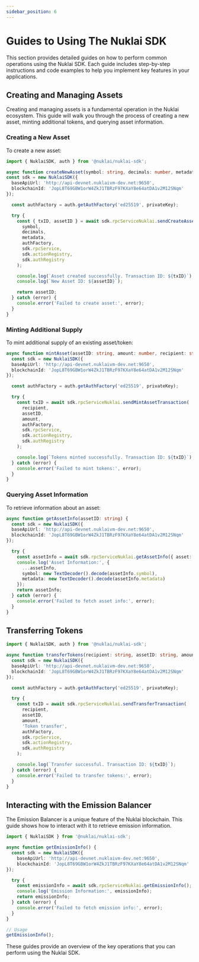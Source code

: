 ```yaml
---
sidebar_position: 6
---
```


# Guides to Using The Nuklai SDK

This section provides detailed guides on how to perform common operations using the Nuklai SDK. Each guide includes step-by-step instructions and code examples to help you implement key features in your applications.

## Creating and Managing Assets

Creating and managing assets is a fundamental operation in the Nuklai ecosystem. This guide will walk you through the process of creating a new asset, minting additional tokens, and querying asset information.

### Creating a New Asset

To create a new asset:

```typescript
import { NuklaiSDK, auth } from '@nuklai/nuklai-sdk';

async function createNewAsset(symbol: string, decimals: number, metadata: string, privateKey: string) {
const sdk = new NuklaiSDK({
  baseApiUrl: 'http://api-devnet.nuklaivm-dev.net:9650',
  blockchainId: 'JopL8T69GBW1orW4ZkJ1TBRzF97KXaY8e64atDA1v2M12SNqm'
});

  const authFactory = auth.getAuthFactory('ed25519', privateKey);

  try {
    const { txID, assetID } = await sdk.rpcServiceNuklai.sendCreateAssetTransaction(
      symbol,
      decimals,
      metadata,
      authFactory,
      sdk.rpcService,
      sdk.actionRegistry,
      sdk.authRegistry
    );

    console.log(`Asset created successfully. Transaction ID: ${txID}`);
    console.log(`New Asset ID: ${assetID}`);

    return assetID;
  } catch (error) {
    console.error('Failed to create asset:', error);
  }
}
```

### Minting Additional Supply

To mint additional supply of an existing asset/token:

```typescript
async function mintAsset(assetID: string, amount: number, recipient: string, privateKey: string) {
  const sdk = new NuklaiSDK({
  baseApiUrl: 'http://api-devnet.nuklaivm-dev.net:9650',
  blockchainId: 'JopL8T69GBW1orW4ZkJ1TBRzF97KXaY8e64atDA1v2M12SNqm'
});

  const authFactory = auth.getAuthFactory('ed25519', privateKey);

  try {
    const txID = await sdk.rpcServiceNuklai.sendMintAssetTransaction(
      recipient,
      assetID,
      amount,
      authFactory,
      sdk.rpcService,
      sdk.actionRegistry,
      sdk.authRegistry
    );

    console.log(`Tokens minted successfully. Transaction ID: ${txID}`);
  } catch (error) {
    console.error('Failed to mint tokens:', error);
  }
}
```

### Querying Asset Information

To retrieve information about an asset:

```typescript
async function getAssetInfo(assetID: string) {
  const sdk = new NuklaiSDK({
  baseApiUrl: 'http://api-devnet.nuklaivm-dev.net:9650',
  blockchainId: 'JopL8T69GBW1orW4ZkJ1TBRzF97KXaY8e64atDA1v2M12SNqm'
});

  try {
    const assetInfo = await sdk.rpcServiceNuklai.getAssetInfo({ asset: assetID });
    console.log('Asset Information:', {
      ...assetInfo,
      symbol: new TextDecoder().decode(assetInfo.symbol),
      metadata: new TextDecoder().decode(assetInfo.metadata)
    });
    return assetInfo;
  } catch (error) {
    console.error('Failed to fetch asset info:', error);
  }
}
```

## Transferring Tokens

```typescript
import { NuklaiSDK, auth } from '@nuklai/nuklai-sdk';

async function transferTokens(recipient: string, assetID: string, amount: number, privateKey: string) {
  const sdk = new NuklaiSDK({
  baseApiUrl: 'http://api-devnet.nuklaivm-dev.net:9650',
  blockchainId: 'JopL8T69GBW1orW4ZkJ1TBRzF97KXaY8e64atDA1v2M12SNqm'
});

  const authFactory = auth.getAuthFactory('ed25519', privateKey);

  try {
    const txID = await sdk.rpcServiceNuklai.sendTransferTransaction(
      recipient,
      assetID,
      amount,
      'Token transfer',
      authFactory,
      sdk.rpcService,
      sdk.actionRegistry,
      sdk.authRegistry
    );

    console.log(`Transfer successful. Transaction ID: ${txID}`);
  } catch (error) {
    console.error('Failed to transfer tokens:', error);
  }
}
```

## Interacting with the Emission Balancer

The Emission Balancer is a unique feature of the Nuklai blockchain. This guide shows how to interact with it to retrieve emission information.

```typescript
import { NuklaiSDK } from '@nuklai/nuklai-sdk';

async function getEmissionInfo() {
  const sdk = new NuklaiSDK({
    baseApiUrl: 'http://api-devnet.nuklaivm-dev.net:9650',
    blockchainId: 'JopL8T69GBW1orW4ZkJ1TBRzF97KXaY8e64atDA1v2M12SNqm'
});

  try {
    const emissionInfo = await sdk.rpcServiceNuklai.getEmissionInfo();
    console.log('Emission Information:', emissionInfo);
    return emissionInfo;
  } catch (error) {
    console.error('Failed to fetch emission info:', error);
  }
}

// Usage
getEmissionInfo();
```

These guides provide an overview of the key operations that you can perform using the Nuklai SDK.
